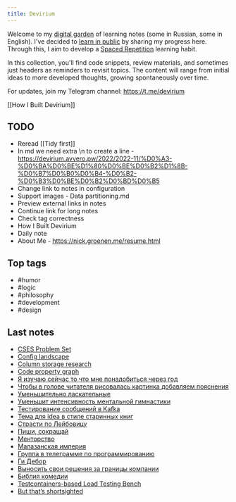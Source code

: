 ```yaml
---
title: Devirium
---
```


Welcome to my [digital garden](https://maggieappleton.com/garden-history) of learning notes (some in Russian, some in English). I've decided to [learn in public](https://dev.to/jbranchaud/how-i-learned-to-learn-in-public-2f4m) by sharing my progress here. Through this, I aim to develop a [Spaced Repetition](https://til.yenly.wtf/notes/spaced-repetition) learning habit.

In this collection, you'll find code snippets, review materials, and sometimes just headers as reminders to revisit topics. The content will range from initial ideas to more developed thoughts, growing spontaneously over time.

For updates, join my Telegram channel: https://t.me/devirium

[[How I Built Devirium]]

## TODO

- Reread [[Tidy first]]
- In md we need extra \n to create a line - https://devirium.avvero.pw/2022/2022-11/%D0%A3-%D0%BA%D0%BE%D1%80%D0%BE%D0%B2%D1%8B-%D0%B7%D0%B0%D0%B4-%D0%B2-%D0%B3%D0%BE%D0%B2%D0%BD%D0%B5
- Change link to notes in configuration
- Support images - Data partitioning.md
- Preview external links in notes
- Continue link for long notes
- Check tag correctness
- How I Built Devirium
- Daily note
- About Me - https://nick.groenen.me/resume.html

## Top tags
- #humor
- #logic
- #philosophy
- #development
- #design

## Last notes
- [CSES Problem Set](2024-07/CSES-Problem-Set.md)
- [Config landscape](2024-07/Config-landscape.md)
- [Column storage research](2024-07/Column-storage-research.md)
- [Code property graph](2024-07/Code-property-graph.md)
- [Я изучаю сейчас то что мне понадобиться через год](2024-07/Я-изучаю-сейчас-то-что-мне-понадобиться-через-год.md)
- [Чтобы в голове читателя рисовалась картинка добавляем пояснения](2024-07/Чтобы-в-голове-читателя-рисовалась-картинка-добавляем-пояснения.md)
- [Уменьшительно ласкательные](2024-07/Уменьшительно-ласкательные.md)
- [Уменьшит интенсивность ментальной гимнастики](2024-07/Уменьшит-интенсивность-ментальной-гимнастики.md)
- [Тестирование сообщений в Kafka](2024-07/Тестирование-сообщений-в-Kafka.md)
- [Тема для idea в стиле старинных книг](2024-07/Тема-для-idea-в-стиле-старинных-книг.md)
- [Страсти по Лейбовицу](2024-07/Страсти-по-Лейбовицу.md)
- [Пиши, сокращай](2024-07/Пиши,-сокращай.md)
- [Менторство](2024-07/Менторство.md)
- [Малазанская империя](2024-07/Малазанская-империя.md)
- [Группа в телеграмме по программированию](2024-07/Группа-в-телеграмме-по-программированию.md)
- [Ги Дебор](2024-07/Ги-Дебор.md)
- [Выносить свои решения за границы компании](2024-07/Выносить-свои-решения-за-границы-компании.md)
- [Библия комедии](2024-07/Библия-комедии.md)
- [Testcontainers-based Load Testing Bench](2024/2024-06/Testcontainers-based-Load-Testing-Bench.md)
- [But that’s shortsighted](2024/2024-06/But-that’s-shortsighted.md)
